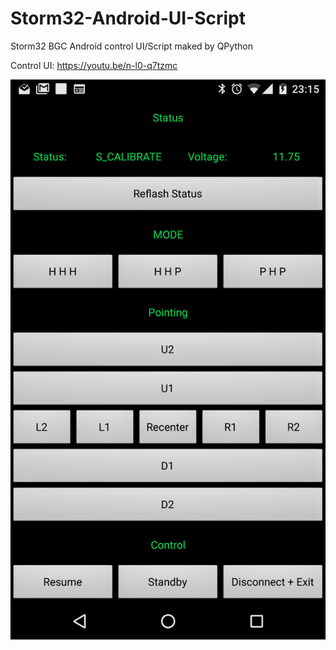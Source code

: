 # Storm32-Android-UI-Script
Storm32 BGC Android control UI/Script maked by QPython

Control UI:
https://youtu.be/n-l0-q7tzmc

![Control UI](Screenshot_20170308-231552.png)
